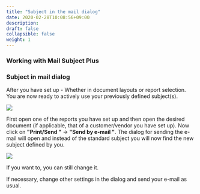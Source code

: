 ```yaml
---
title: "Subject in the mail dialog"
date: 2020-02-28T10:08:56+09:00
description: 
draft: false
collapsible: false
weight: 1
---
```


### Working with Mail Subject Plus

### Subject in mail dialog
After you have set up - Whether in document layouts or report selection. You are now ready to actively use your previously defined subject(s).

![](images/apps/subjectmail1en.PNG)

First open one of the reports you have set up and then open the desired document (if applicable, that of a customer/vendor you have set up). Now click on **"Print/Send "** -> **"Send by e-mail "**. The dialog for sending the e-mail will open and instead of the standard subject you will now find the new subject defined by you.

![](images/apps/subjectmail2en.PNG)

If you want to, you can still change it.

If necessary, change other settings in the dialog and send your e-mail as usual.